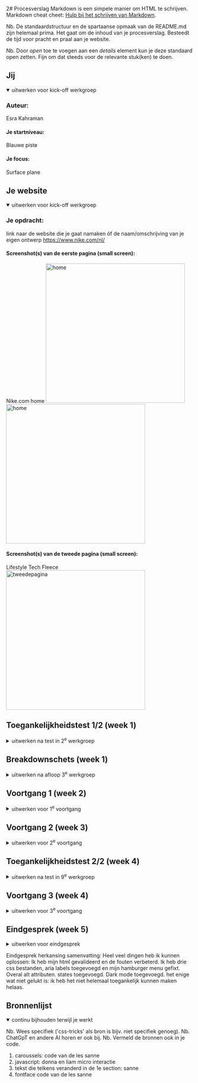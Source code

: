 2# Procesverslag
Markdown is een simpele manier om HTML te schrijven.  
Markdown cheat cheet: [Hulp bij het schrijven van Markdown](https://github.com/adam-p/markdown-here/wiki/Markdown-Cheatsheet).

Nb. De standaardstructuur en de spartaanse opmaak van de README.md zijn helemaal prima. Het gaat om de inhoud van je procesverslag. Besteedt de tijd voor pracht en praal aan je website.

Nb. Door *open* toe te voegen aan een *details* element kun je deze standaard open zetten. Fijn om dat steeds voor de relevante stuk(ken) te doen.





## Jij

<details open>
  <summary>uitwerken voor kick-off werkgroep</summary>

  ### Auteur:
  Esra Kahraman

  #### Je startniveau:
  Blauwe piste

  #### Je focus:
  Surface plane
 
</details>





## Je website

<details open>
  <summary>uitwerken voor kick-off werkgroep</summary>

  ### Je opdracht:
  link naar de website die je gaat namaken óf de naam/omschrijving van je eigen ontwerp
  https://www.nike.com/nl/

  #### Screenshot(s) van de eerste pagina (small screen): 
  Nike.com home
  <img src="readme-images/nike_home_screenshot1.jpg" width="375px" alt="home">
  <img src="readme-images/nike_home_screenshot2.jpg" width="375px" alt="home">

  #### Screenshot(s) van de tweede pagina (small screen):
   Lifestyle Tech Fleece
  <img src="readme-images/nike_lifestyletechfleece.jpg" width="375px" alt="tweedepagina">
 
</details>



## Toegankelijkheidstest 1/2 (week 1)

<details>
  <summary>uitwerken na test in 2<sup>e</sup> werkgroep</summary>

  ### Bevindingen
  Lijst met je bevindingen die in de test naar voren kwamen:
  - Op groot scherm zijn de lettergroottes in het menu nog wel te lezen, maar op klein scherm is het amper te lezen;
  - Er is weinig variatie om te kunnen navigeren. Ik merk bijvoorbeeld dat je bij de VoiceOver niet kunt navigeren met tab/pijl toetsen;
  - Sommige subteksten zijn in het grijs, maar dat is niet altijd even handig omdat het niet voor iedereen leesbaar is;
  - De VoiceOver leest bij het menu bij ieder subcategorie "main-menu" en dan het subkopje dat er bij hoort. Heel vervelend als je naar de laatste link moet en alles dus dubbel hoort aan het begin.

</details>



## Breakdownschets (week 1)

<details>
  <summary>uitwerken na afloop 3<sup>e</sup> werkgroep</summary>

  ### de hele pagina: 
  <img src="readme-images/breakdownschets.jpg" width="375px" alt="breakdown van de hele pagina">

  ### dynamisch deel (bijv menu): 
  <img src="readme-images/dummy-plaatje.jpg" width="375px" alt="breakdown van een dynamisch deel">

  ### wellicht nog een dynamisch deel (bijv filter): 
  <img src="readme-images/dummy-plaatje.jpg" width="375px" alt="breakdown van nog een dynamisch deel">

</details>





## Voortgang 1 (week 2)

<details>
  <summary>uitwerken voor 1<sup>e</sup> voortgang</summary>

  ### Stand van zaken
  hier dit ging goed & dit was lastig (neem ook screenshots op van delen van je website en code)


  ### Agenda voor meeting
  samen met je groepje opstellen

  ### Verslag van meeting
  hier na afloop snel de uitkomsten van de meeting vastleggen

  - We hebben correcte html even opnieuw doorgenomen
  - Ik heb het downloaden van fonts goed genoteerd, dit moet lukken
  - Ik moet nog even mijn html afschrijven

</details>





## Voortgang 2 (week 3)

<details>
  <summary>uitwerken voor 2<sup>e</sup> voortgang</summary>

  ### Stand van zaken
  Ik heb mijn html er in gezet en ik heb alvast een begin gemaakt aan mijn css. Ik loop alleen tegen een paar dingen aan, maar ik hoop die op te kunnen lossen door het te bespreken met een klasgenoot of door het te vragen aan een van de student-assistenten.
  - Het installeren van de fonts ging in een keer goed! Ik had het nog goed onthouden van de lessen.
  - Ik ben momenteel bezig met de hamburger menu en de carrousels. Als ik dit eenmaal door heb, kan ik voortgang maken.


  ### Agenda voor meeting
  samen met je groepje opstellen

  Esra
  - Ik struggle op dit moment met mijn iconen rechts krijgen in het menu. Ik wil dat het logo rechts blijft, en mijn logo links.
  - Mijn afbeelding in de eerste section is heel condensed terwijl ik wel de juiste afmetingen en afbeelding heb gebruikt.

 Student 1 Sarah
  - Header images overhoop gehaald hoe fix ik het weer
  - Hoe maak ik een button van een img en een woord samen

-Hoe spreek ik alleen het logo aan, laatste img van de header in de 2e nav

  Student 2 Jornt
  - Ik wil graag weten hoezo mijn 2e section niet het scherm volledig vult.
  - waarom kan ik de 'font-weight' van m'n nav niet aanpassen? 
  - Bepaalde afbeelding laadt niet bij testen telefoon, hoe komt dat?

  Student 3 Liam
  - Afbeeldingen carousel met animiatie
  - Nth of type voor de kleur van tekst lukt niet
  - Hoe kun je het beste de iconen in de navbar doen

  Student 4 Karenza
  - @fontface snap ik even niet, verschil tussen flex en grid (wanneer is wat beter)

  ### Verslag van meeting
  hier na afloop snel de uitkomsten van de meeting vastleggen

  - 
  - punt 2
  - nog een punt
- ...

</details>





## Toegankelijkheidstest 2/2 (week 4)

<details>
  <summary>uitwerken na test in 9<sup>e</sup> werkgroep</summary>

  ### Bevindingen
  Lijst met je bevindingen die in de test naar voren kwamen (geef ook aan wat er verbeterd is):

</details>





## Voortgang 3 (week 4)

<details>
  <summary>uitwerken voor 3<sup>e</sup> voortgang</summary>

  ### Stand van zaken
  Het lukte mij om carrousels te maken en om voortgang te maken met mijn website.
  De dingen waar ik tegen aan liep:
  - Hoe zorg ik ervoor dat de tekst in een section automatisch veranderd?
  - Hoe roep ik de eerste p in een section aan?
  - Hoe krijg ik de Jordan en Converse in mijn nav onder elkaar?


  ### Agenda voor meeting
Jornt:
- Waarom blijft niet mijn gehele NAV bar plakken?
- Hoe krijg ik m’n tekst in dit sectie 4 responsive?
- Er zijn maar 3 fonts beschikbaar om te downloaden, lukt niet om font-weight mee te geven.

Karenza:
- Ik heb ook vraag over responsive text / footer
- En een vraag over “overlappen” van fotos/backgrounds
- Vraag over alt attributen en hoe specifiek de uitleg van de foto moet zijn.
- En eigenlijk gwn meer uitleg over responsiveness

Sarah:
- Ik kan de fonts niet vinden omdat ze geen duidelijke namen hebben
- Hoe maak ik een rondje boven het winkelmandje
- Hoe krijg ik een link en een p die onder elkaar staan, dichter op elkaar

Liam:
- Hoe krijg ik 3 verschillende menu opties
- Hoe maak ik slideshow met animaties
- Hoe zorg ik ervoor dat ik verschillende menus kan sluiten met 1 knop

  ### Verslag van meeting
  hier na afloop snel de uitkomsten van de meeting vastleggen

  - Ik heb code gekregen die zeer handig is voor mijn website, en die ben ik zeker van plan om toe te passen! Ook ga ik meer hulp vragen bij de student-assistenten over mijn hamburgermenu, want dat wilt nog niet echt lukken. Ik ga natuurlijk ook zelf verder proberen te werken aan m'n website. 

</details>





## Eindgesprek (week 5)

<details>
  <summary>uitwerken voor eindgesprek</summary>

  ### Je uitkomst - karakteristiek screenshots:
  <img src="readme-images/uitkomst_website1.png" width="375px" alt="uitomst opdracht 1">
  <img src="readme-images/uitkomst_website2.png" width="375px" alt="uitomst opdracht 1">
  <img src="readme-images/uitkomst_website3.png" width="375px" alt="uitomst opdracht 1">
  <img src="readme-images/uitkomst_website4.png" width="375px" alt="uitomst opdracht 1">


  ### Dit ging goed/Heb ik geleerd: 
  Paar elementen in mijn website gingen in een keer goed, en dat is heel fijn als het coderen af en toe niet mee wil werken. Het maken van mijn nav bar en de caroussels verliep best wel goed af namelijk. Het hielp ook heel erg dat we het meeste in de lessen al hadden doorgenomen en geoefend.

  <img src="readme-images/navbar.png" width="375px" alt="top">
  <img src="readme-images/caroussel.png" width="375px" alt="top">


  ### Dit was lastig/Is niet gelukt:
  - Het is mij niet gelukt omn het hamburger menu te laten werken. Ik had Donna om hulp gevraagd daarbij en die heeft heel lief geholpen, maar zodra ik er zelf mee ging werken verdween al het inhoud. 
  - De code die ik heb gekregen voor de eerste section werkte gelukkig wel, alleen kreeg ik de inhoud niet in de section. Het zweeft er een beetje boven lijkt wel. Ook dit heb ik geprobeerd om zelf eerst op te lossen, maar is helaas niet gelukt.
  - Onderaan de pagina heb ik buttons die in een afbeelding moeten en de afbeeldingen ook nog een caroussel moeten. Dit is mij ook niet gelukt. Ik heb geprobeerd om met position relative en absolute te werken, maar ik denk dat ik iets fouts heb gedaan in mijn html, want het wil niet meewerken.
  - Helaas ben ik ook nog niet toegekomen aan de surface plane en toegankelijkheid.

  <img src="readme-images/bummer1.png" width="375px" alt="bummer">
  <img src="readme-images/bummer2.png" width="375px" alt="bummer">
  <img src="readme-images/bummer3.png" width="375px" alt="bummer">
</details>


Eindgesprek herkansing samenvatting:
Heel veel dingen heb ik kunnen oplossen: Ik heb mijn html gevalideerd en de fouten verbeterd. Ik heb drie css bestanden, aria labels toegevoegd en mijn hamburger menu gefixt. Overal alt attributen. states toegevoegd. Dark mode toegevoegd.
het enige wat niet gelukt is: ik heb het niet helemaal toegankelijk kunnen maken helaas.


## Bronnenlijst

<details open>
  <summary>continu bijhouden terwijl je werkt</summary>

  Nb. Wees specifiek ('css-tricks' als bron is bijv. niet specifiek genoeg). 
  Nb. ChatGpT en andere AI horen er ook bij.
  Nb. Vermeld de bronnen ook in je code.

  1. caroussels: code van de les sanne
  2. javascript: donna en liam micro interactie
  3. tekst die telkens veranderd in de 1e section: sanne
  4. fontface code van de les sanne

</details>